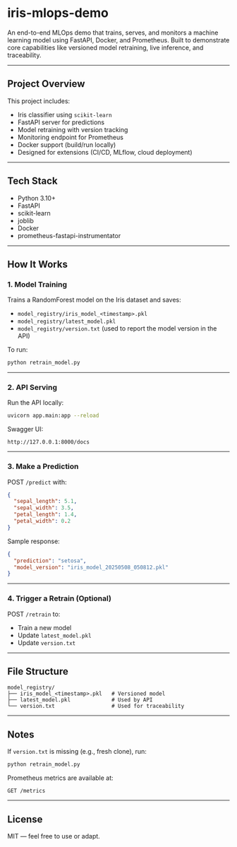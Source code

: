 # iris-mlops-demo

An end-to-end MLOps demo that trains, serves, and monitors a machine learning model using FastAPI, Docker, and Prometheus. Built to demonstrate core capabilities like versioned model retraining, live inference, and traceability.

---

## Project Overview

This project includes:

- Iris classifier using `scikit-learn`
- FastAPI server for predictions
- Model retraining with version tracking
- Monitoring endpoint for Prometheus
- Docker support (build/run locally)
- Designed for extensions (CI/CD, MLflow, cloud deployment)

---

## Tech Stack

- Python 3.10+
- FastAPI
- scikit-learn
- joblib
- Docker
- prometheus-fastapi-instrumentator

---

## How It Works

### 1. Model Training

Trains a RandomForest model on the Iris dataset and saves:

- `model_registry/iris_model_<timestamp>.pkl`
- `model_registry/latest_model.pkl`
- `model_registry/version.txt` (used to report the model version in the API)

To run:
```bash
python retrain_model.py
```

---

### 2. API Serving

Run the API locally:
```bash
uvicorn app.main:app --reload
```

Swagger UI:
```
http://127.0.0.1:8000/docs
```

---

### 3. Make a Prediction

POST `/predict` with:
```json
{
  "sepal_length": 5.1,
  "sepal_width": 3.5,
  "petal_length": 1.4,
  "petal_width": 0.2
}
```

Sample response:
```json
{
  "prediction": "setosa",
  "model_version": "iris_model_20250508_050812.pkl"
}
```

---

### 4. Trigger a Retrain (Optional)

POST `/retrain` to:
- Train a new model
- Update `latest_model.pkl`
- Update `version.txt`

---

## File Structure

```
model_registry/
├── iris_model_<timestamp>.pkl   # Versioned model
├── latest_model.pkl             # Used by API
└── version.txt                  # Used for traceability
```

---

## Notes

If `version.txt` is missing (e.g., fresh clone), run:
```bash
python retrain_model.py
```

Prometheus metrics are available at:
```
GET /metrics
```

---

## License

MIT — feel free to use or adapt.

